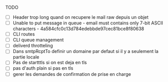 TODO
- [ ] Header trop long quand on recupere le mail raw depuis un objet
- [ ] Unable to put message in queue - email must contains only 7-bit ASCII characters - 4a584cfc0c13d784edebbde97cec81bce8f80638 
- [ ] CLI routes
- [ ] CLI queue management
- [ ] deliverd throtteling
- [ ] Dans smtpRcptTo definir un domaine par defaut si il y a seulement la partie locale
- [ ] Pas de startttls si on est deja en tls
- [ ] pas d'auth plain si pas en tls
- [ ] gerer les demandes de confirmation de prise en charge